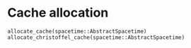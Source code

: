 # Cache allocation

```@docs
allocate_cache(spacetime::AbstractSpacetime)
allocate_christoffel_cache(spacetime::AbstractSpacetime)
```